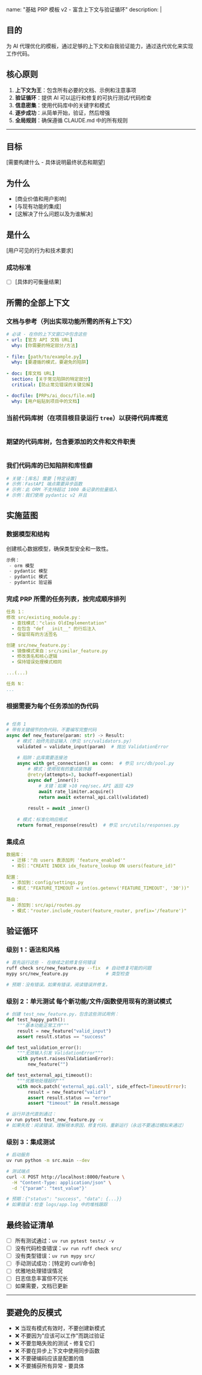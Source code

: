 name: "基础 PRP 模板 v2 - 富含上下文与验证循环"
description: |

## 目的
为 AI 代理优化的模板，通过足够的上下文和自我验证能力，通过迭代优化来实现工作代码。

## 核心原则
1. **上下文为王**：包含所有必要的文档、示例和注意事项
2. **验证循环**：提供 AI 可以运行和修复的可执行测试/代码检查
3. **信息密集**：使用代码库中的关键字和模式
4. **逐步成功**：从简单开始，验证，然后增强
5. **全局规则**：确保遵循 CLAUDE.md 中的所有规则

---

## 目标
[需要构建什么 - 具体说明最终状态和期望]

## 为什么
- [商业价值和用户影响]
- [与现有功能的集成]
- [这解决了什么问题以及为谁解决]

## 是什么
[用户可见的行为和技术要求]

### 成功标准
- [ ] [具体的可衡量结果]

## 所需的全部上下文

### 文档与参考（列出实现功能所需的所有上下文）
```yaml
# 必读 - 在你的上下文窗口中包含这些
- url: [官方 API 文档 URL]
  why: [你需要的特定部分/方法]
  
- file: [path/to/example.py]
  why: [要遵循的模式，要避免的陷阱]
  
- doc: [库文档 URL] 
  section: [关于常见陷阱的特定部分]
  critical: [防止常见错误的关键见解]

- docfile: [PRPs/ai_docs/file.md]
  why: [用户粘贴到项目中的文档]

```

### 当前代码库树（在项目根目录运行 `tree`）以获得代码库概览
```bash

```

### 期望的代码库树，包含要添加的文件和文件职责
```bash

```

### 我们代码库的已知陷阱和库怪癖
```python
# 关键：[库名] 需要 [特定设置]
# 示例：FastAPI 端点需要异步函数
# 示例：此 ORM 不支持超过 1000 条记录的批量插入
# 示例：我们使用 pydantic v2 并且
```

## 实施蓝图

### 数据模型和结构

创建核心数据模型，确保类型安全和一致性。
```python
示例：
 - orm 模型
 - pydantic 模型
 - pydantic 模式
 - pydantic 验证器

```

### 完成 PRP 所需的任务列表，按完成顺序排列

```yaml
任务 1：
修改 src/existing_module.py：
  - 查找模式："class OldImplementation"
  - 在包含 "def __init__" 的行后注入
  - 保留现有的方法签名

创建 src/new_feature.py：
  - 镜像模式来自：src/similar_feature.py
  - 修改类名和核心逻辑
  - 保持错误处理模式相同

...(...)

任务 N：
...

```


### 根据需要为每个任务添加的伪代码
```python

# 任务 1
# 带有关键细节的伪代码，不要编写完整代码
async def new_feature(param: str) -> Result:
    # 模式：始终先验证输入（参见 src/validators.py）
    validated = validate_input(param)  # 抛出 ValidationError
    
    # 陷阱：此库需要连接池
    async with get_connection() as conn:  # 参见 src/db/pool.py
        # 模式：使用现有的重试装饰器
        @retry(attempts=3, backoff=exponential)
        async def _inner():
            # 关键：如果 >10 req/sec，API 返回 429
            await rate_limiter.acquire()
            return await external_api.call(validated)
        
        result = await _inner()
    
    # 模式：标准化响应格式
    return format_response(result)  # 参见 src/utils/responses.py
```

### 集成点
```yaml
数据库：
  - 迁移："向 users 表添加列 'feature_enabled'"
  - 索引："CREATE INDEX idx_feature_lookup ON users(feature_id)"
  
配置：
  - 添加到：config/settings.py
  - 模式："FEATURE_TIMEOUT = int(os.getenv('FEATURE_TIMEOUT', '30'))"
  
路由：
  - 添加到：src/api/routes.py  
  - 模式："router.include_router(feature_router, prefix='/feature')"
```

## 验证循环

### 级别 1：语法和风格
```bash
# 首先运行这些 - 在继续之前修复任何错误
ruff check src/new_feature.py --fix  # 自动修复可能的问题
mypy src/new_feature.py              # 类型检查

# 预期：没有错误。如果有错误，阅读错误并修复。
```

### 级别 2：单元测试 每个新功能/文件/函数使用现有的测试模式
```python
# 创建 test_new_feature.py，包含这些测试用例：
def test_happy_path():
    """基本功能正常工作"""
    result = new_feature("valid_input")
    assert result.status == "success"

def test_validation_error():
    """无效输入引发 ValidationError"""
    with pytest.raises(ValidationError):
        new_feature("")

def test_external_api_timeout():
    """优雅地处理超时"""
    with mock.patch('external_api.call', side_effect=TimeoutError):
        result = new_feature("valid")
        assert result.status == "error"
        assert "timeout" in result.message
```

```bash
# 运行并迭代直到通过：
uv run pytest test_new_feature.py -v
# 如果失败：阅读错误，理解根本原因，修复代码，重新运行（永远不要通过模拟来通过）
```

### 级别 3：集成测试
```bash
# 启动服务
uv run python -m src.main --dev

# 测试端点
curl -X POST http://localhost:8000/feature \
  -H "Content-Type: application/json" \
  -d '{"param": "test_value"}'

# 预期：{"status": "success", "data": {...}}
# 如果错误：检查 logs/app.log 中的堆栈跟踪
```

## 最终验证清单
- [ ] 所有测试通过：`uv run pytest tests/ -v`
- [ ] 没有代码检查错误：`uv run ruff check src/`
- [ ] 没有类型错误：`uv run mypy src/`
- [ ] 手动测试成功：[特定的 curl/命令]
- [ ] 优雅地处理错误情况
- [ ] 日志信息丰富但不冗长
- [ ] 如果需要，文档已更新

---

## 要避免的反模式
- ❌ 当现有模式有效时，不要创建新模式
- ❌ 不要因为"应该可以工作"而跳过验证
- ❌ 不要忽略失败的测试 - 修复它们
- ❌ 不要在异步上下文中使用同步函数
- ❌ 不要硬编码应该是配置的值
- ❌ 不要捕获所有异常 - 要具体